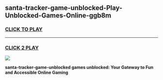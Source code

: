 
## santa-tracker-game-unblocked-Play-Unblocked-Games-Online-ggb8m
<h3>
<a href="https://premium76.site?title=santa-tracker-game-unblocked&ref=25A">CLICK TO PLAY</a></h3>
<hr>

<h3>
<a href="https://premium76.site?title=santa-tracker-game-unblocked&ref=25A">CLICK 2 PLAY</a>
  
</h3>

<a href="https://premium76.site?title=santa-tracker-game-unblocked&ref=25A"><img src="https://clearcache.store/games.png"></a>


**santa-tracker-game-unblocked games unblocked: Your Gateway to Fun and Accessible Online Gaming**
